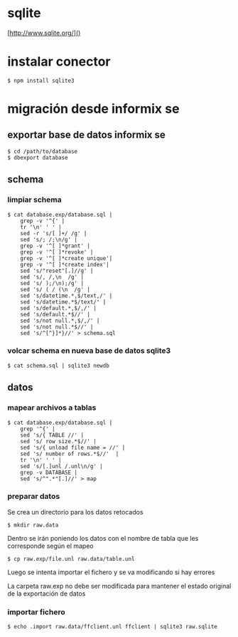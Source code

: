 # sqlite

[http://www.sqlite.org/]()

# instalar conector

    $ npm install sqlite3

# migración desde informix se

## exportar base de datos informix se

    $ cd /path/to/database
    $ dbexport database

## schema

### limpiar schema

    $ cat database.exp/database.sql | 
        grep -v '^{' | 
        tr '\n' ' ' | 
        sed -r 's/[ ]+/ /g' | 
        sed 's/; /;\n/g' | 
        grep -v '^[ ]*grant' | 
        grep -v '^[ ]*revoke' | 
        grep -v '^[ ]*create unique'| 
        grep -v '^[ ]*create index'| 
        sed 's/"reset"[.]//g' | 
        sed 's/, /,\n  /g' | 
        sed 's/ );/\n);/g' | 
        sed 's/ ( / (\n  /g' |
        sed 's/datetime.*,$/text,/' |
        sed 's/datetime.*$/text/' |
        sed 's/default.*,$/,/' | 
        sed 's/default.*$//' |
        sed 's/not null.*,$/,/' |
        sed 's/not null.*$//' |
        sed 's/^[^}]*}//' > schema.sql

### volcar schema en nueva base de datos sqlite3

    $ cat schema.sql | sqlite3 newdb

## datos

### mapear archivos a tablas

    $ cat database.exp/database.sql |
        grep '^{' | 
        sed 's/{ TABLE //' | 
        sed 's/ row size.*$//' | 
        sed 's/{ unload file name = //' | 
        sed 's/ number of rows.*$//'  | 
        tr '\n' ' ' | 
        sed 's/[.]unl /.unl\n/g' | 
        grep -v DATABASE | 
        sed 's/^".*"[.]//' > map

### preparar datos

Se crea un directorio para los datos retocados

    $ mkdir raw.data

Dentro se irán poniendo los datos con el nombre de tabla que les corresponde
según el mapeo

    $ cp raw.exp/file.unl raw.data/table.unl

Luego se intenta importar el fichero y se va modificando si hay errores

La carpeta raw.exp no debe ser modificada para mantener el estado original
de la exportación de datos

### importar fichero

    $ echo .import raw.data/ffclient.unl ffclient | sqlite3 raw.sqlite
